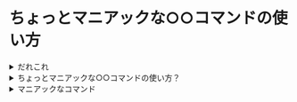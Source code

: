 # ちょっとマニアックな○○コマンドの使い方



<details>
<summary>だれこれ</summary>

![pocke](https://cloud.githubusercontent.com/assets/4361134/26518086/425140a4-42e3-11e7-86c3-885af2b5c802.png)

- Pocke
- Actcat inc. / Engineer
- Rubyist, Vimmer, Arch Linux :heart:

</details>


<details>
<summary>ちょっとマニアックな○○コマンドの使い方？</summary>


https://atnd.org/events/88084

![170527134245](https://cloud.githubusercontent.com/assets/4361134/26518051/7e228ddc-42e2-11e7-92d0-cff4adf2a27f.png)




</details>


<details>
<summary>マニアックなコマンド</summary>

- Eject コマンド以外にも、マニアックな使い方を秘めたコマンドはあるはず…
    - 色々なコマンドのマニアックな使い方を紹介します。




<details>
<summary>cat</summary>


  <details>
  <summary>普通の使い方</summary>

  cat コマンドは、ファイルの中身を表示するのに使います。

  ```bash
  $ cat /proc/version
  Linux version 4.10.13-1-ARCH (builduser@tobias) (gcc version 6.3.1 20170306 (GCC) ) #1 SMP PREEMPT Thu Apr 27 12:15:09 CEST 2017
  ```

  ファイルを指定しない場合は標準入力から読み込みます。

  ```bash
  $ cat | xsel --input --clipboard
  $ cat | pbcopy
  ```

  </details>
  <details>
  <summary>マニアックな使い方</summary>

  cat コマンドを使用すると、猫と対話することが可能です(DEMO)。

  ```bash
  $ cat
  にゃーん
  にゃーん
  みゃー
  みゃー
  # Ctrl + C で会話を終了できます
  ```

  </details>

</details>


<details>
<summary>ruby</summary>


  <details>
  <summary>普通の使い方</summary>

  Ruby プログラムを実行します。

  ```ruby
  # hello.rb
  def hello
    puts 'Hello, world!'
  end
  hello
  ```

  ```bash
  $ ruby hello.rb
  Hello, world!
  ```

  </details>

  <details>
  <summary>マニアックな使い方</summary>

  行単位の処理をいい感じにやります。
  例えば、空白区切りで数値が書かれているファイルから、行毎に最大値を出力したい場合。

  ```
  75 64 5 37 19 29 48 23 56 88
  20 74 3 57 37 95 10 67 1 23
  72 95 45 41 71 47 14 84 44 62
  98 10 13 47 85 57 25 98 12 62
  4 77 82 33 54 59 60 60 60 64
  58 13 36 35 22 99 23 18 58 87
  35 42 68 6 36 57 38 38 33 23
  36 65 60 82 95 76 41 69 23 34
  1 35 97 8 98 10 88 93 57 31
  97 7 54 43 18 59 83 45 45 25
  ```

  ```bash
  $ cat test.csv | ruby -pale '$_=$F.map(&:to_i).max'
  88
  95
  95
  98
  82
  99
  68
  95
  98
  97
  ```

  ### 解説

  Ruby のコマンドラインオプションが重要です。

  - `-p`: Ruby プログラムが while gets; end のループに囲まれているように動作します。また、`$_`に代入された文字列をループの終了時に出力します。
    - -> つまり、1行毎に処理します。
  - `-a`: オートスプリットモードが有効になります。各ループの先頭で、標準入力から読み込んだ文字列を、空白で区切って配列にしたものを`$F`に代入します。
  - `-l`: `-p`オプションで読み込む行から、行末の改行記号を外します。また、出力時に改行記号を追加します。
  - `-e`: この後に与えられた文字列をRubyのコードとして実行します。

  https://docs.ruby-lang.org/ja/latest/doc/spec=2frubycmd.html

  多分、perl でもだいたい同じことが出来ます。

  </details>

</details>

<details>
<summary>git-grep</summary>

  <details>
  <summary>普通の使い方</summary>

  `git grep hogehoge` とやると、Git管理下にあるファイルから`hogehoge`を検索します。便利。

  ```bash
  $ git grep ruby
  talk.md:<summary>ruby</summary>
  talk.md:  ```ruby
  talk.md:  $ ruby hello.rb
  talk.md:  $ cat test.csv | ruby -pale '$_=$F.map(&:to_i).max'
  talk.md:  https://docs.ruby-lang.org/ja/latest/doc/spec=2frubycmd.html
  ```

  また、いろんなオプションがあります。便利

  ```bash
  # -i 大文字小文字の違いを無視する。
  $ git grep -i ruby
  talk.md:- Rubyist, Vimmer, Arch Linux :heart:
  talk.md:<summary>ruby</summary>
  talk.md:  Ruby プログラムを実行します。
  talk.md:  ```ruby
  talk.md:  $ ruby hello.rb
  talk.md:  $ cat test.csv | ruby -pale '$_=$F.map(&:to_i).max'
  talk.md:  Ruby のコマンドラインオプションが重要です。
  talk.md:  - `-p`: Ruby プログラムが while gets; end のループに囲まれているように動作します。また、`$_`に代入された文字列をループの終了時に出力します。
  talk.md:  - `-e`: この後に与えられた文字列をRubyのコードとして実行します。
  talk.md:  https://docs.ruby-lang.org/ja/latest/doc/spec=2frubycmd.html
  talk.md:  $ git grep ruby
  talk.md:  talk.md:<summary>ruby</summary>
  talk.md:  talk.md:  ```ruby
  talk.md:  talk.md:  $ ruby hello.rb
  talk.md:  talk.md:  $ cat test.csv | ruby -pale '$_=$F.map(&:to_i).max'
  talk.md:  talk.md:  https://docs.ruby-lang.org/ja/latest/doc/spec=2frubycmd.html
  ```

  ```bash
  # -w 単語単位での検索をします。
  $ git grep -w a
  talk.md:  - `-a`: オートスプリットモードが有効になります。各ループの先頭で、標準入力から読み込んだ文字列を、空白で区切って配列にしたものを`$F`に代入します。
  ```

  </details>

  <details>
  <summary>マニアックな使い方</summary>

  ```zsh
  # In ~/.zshrc
  function /()
  {
    git grep $@
  }
  ```

  ```bash
  # これで検索できる
  $ / ruby

  # 勿論オプションも効く
  $ / -w ruby
  ```

  Vim っぽくて便利！
  </details>

</details>

<details>
<summary>www</summary>

  <details>
  <summary>普通の使い方</summary>

  これはコマンド自体がマニアックなので……
  </details>

  <details>
  <summary>マニアックな使い方</summary>

  https://github.com/pocke/www

  これだけでカレントディレクトリをサーブする HTTP サーバが立ち上がって便利(DEMO)。

  ```bash
  $ www
  ```

  - HTTP server
  - Open browser
  - random port

  要するに `pyhton -m http.server` の簡単便利バージョン
  </details>


</details>

<details>
<summary>sl</summary>


  <details>
  <summary>普通の使い方</summary>

  ターミナルに sl が走ります。便利(DEMO)

  ```bash
  $ sl
  ```

  オプションも色々あって楽しい(Let's `man sl`!)
  </details>

  <details>
  <summary>マニアックな使い方</summary>

  ## SL が走る原理

  - ターミナルに一定間隔でエスケープシーケンスを流している
    - つまり、一定間隔で文字列が流れているのをターミナルがいい感じに表示しているだけ


  ## おもしろ

  例えば、HTTP 越しに SL を走らせることが出来る。 https://github.com/pocke/sl-over-http

  # `curl http://hogehoge.ngrok.com` にアクセス！！！

  </details>

</details>


<details>
<summary>git</summary>

  <details>
  <summary>普通の使い方</summary>
  </details>

  <details>
  <summary>マニアックな使い方</summary>
  </details>


</details>


</details>

